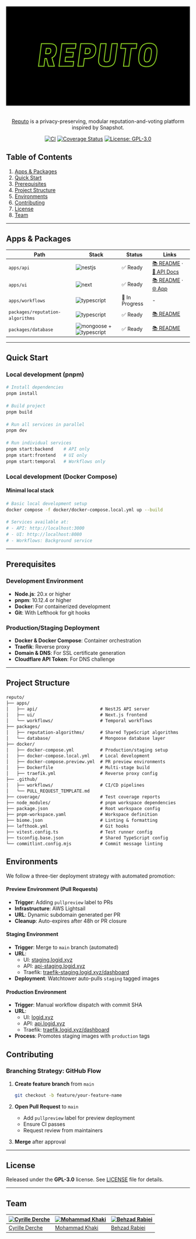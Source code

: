 ![Reputo](.github/assets/banner.png 'Reputo')

<p align="center">
  <br/>
  <a href="https://logid.xyz">Reputo</a> is a privacy-preserving, modular reputation-and-voting platform inspired by Snapshot.
  <br/>
</p>

<div align="center">

[![CI](https://github.com/togethercrew/reputo/actions/workflows/main.yml/badge.svg)](https://github.com/togethercrew/reputo/actions/workflows/main.yml)&nbsp;[![Coverage Status](https://codecov.io/gh/togethercrew/reputo/branch/main/graph/badge.svg)](https://codecov.io/gh/togethercrew/reputo)&nbsp;[![License: GPL-3.0](https://img.shields.io/badge/license-GPL--3.0-blue.svg)](LICENSE)

</div>

## Table of Contents

1. [Apps & Packages](#apps--packages)
2. [Quick Start](#quick-start)
3. [Prerequisites](#prerequisites)
4. [Project Structure](#project-structure)
5. [Environments](#environment-setup)
6. [Contributing](#contributing)
7. [License](#license)
8. [Team](#team)

---

## Apps & Packages

| Path                             | Stack                                                                                                                                                                                                           | Status         | Links                                                                                    |
| -------------------------------- | --------------------------------------------------------------------------------------------------------------------------------------------------------------------------------------------------------------- | -------------- | ---------------------------------------------------------------------------------------- |
| `apps/api`                       | ![nestjs](https://img.shields.io/badge/-NestJS-E0234E?logo=nestjs&logoColor=white&style=flat)                                                                                                                   | ✅ Ready       | [📚 README](apps/api/README.md) · [📖 API Docs](https://api-staging.logid.xyz/reference) |
| `apps/ui`                        | ![next](https://img.shields.io/badge/-Next.js-000000?logo=nextdotjs&logoColor=white&style=flat)                                                                                                                 | ✅ Ready       | [📚 README](apps/ui/README.md) · [🌐 App](https://staging.logid.xyz)                     |
| `apps/workflows`                 | ![typescript](https://img.shields.io/badge/-TypeScript-3178C6?logo=typescript&logoColor=white&style=flat)                                                                                                       | 🔄 In Progress | -                                                                                        |
| `packages/reputation-algorithms` | ![typescript](https://img.shields.io/badge/-TypeScript-3178C6?logo=typescript&logoColor=white&style=flat)                                                                                                       | ✅ Ready       | [📚 README](packages/reputation-algorithms/README.md)                                    |
| `packages/database`              | ![mongoose](https://img.shields.io/badge/-Mongoose-880000?logo=mongoose&logoColor=white&style=flat) + ![typescript](https://img.shields.io/badge/-TypeScript-3178C6?logo=typescript&logoColor=white&style=flat) | ✅ Ready       | [📚 README](packages/database/README.md)                                                 |

---

## Quick Start

### Local development (pnpm)

```bash
# Install dependencies
pnpm install

# Build project
pnpm build

# Run all services in parallel
pnpm dev

# Run individual services
pnpm start:backend    # API only
pnpm start:frontend   # UI only
pnpm start:temporal   # Workflows only
```

### Local development (Docker Compose)

#### Minimal local stack

```bash
# Basic local development setup
docker compose -f docker/docker-compose.local.yml up --build

# Services available at:
# - API: http://localhost:3000
# - UI: http://localhost:8080
# - Workflows: Background service
```

---

## Prerequisites

### Development Environment

- **Node.js**: 20.x or higher
- **pnpm**: 10.12.4 or higher
- **Docker**: For containerized development
- **Git**: With Lefthook for git hooks

### Production/Staging Deployment

- **Docker & Docker Compose**: Container orchestration
- **Traefik**: Reverse proxy
- **Domain & DNS**: For SSL certificate generation
- **Cloudflare API Token**: For DNS challenge

---

## Project Structure

```text
reputo/
├── apps/
│   ├── api/                        # NestJS API server
│   ├── ui/                         # Next.js frontend
│   └── workflows/                  # Temporal workflows
├── packages/
│   ├── reputation-algorithms/      # Shared TypeScript algorithms
│   └── database/                   # Mongoose database layer
├── docker/
│   ├── docker-compose.yml          # Production/staging setup
│   ├── docker-compose.local.yml    # Local development
│   ├── docker-compose.preview.yml  # PR preview environments
│   ├── Dockerfile                  # Multi-stage build
│   ├── traefik.yml                 # Reverse proxy config
├── .github/
│   ├── workflows/                  # CI/CD pipelines
│   └── PULL_REQUEST_TEMPLATE.md
├── coverage/                       # Test coverage reports
├── node_modules/                   # pnpm workspace dependencies
├── package.json                    # Root workspace config
├── pnpm-workspace.yaml             # Workspace definition
├── biome.json                      # Linting & formatting
├── lefthook.yml                    # Git hooks
├── vitest.config.ts                # Test runner config
├── tsconfig.base.json              # Shared TypeScript config
└── commitlint.config.mjs           # Commit message linting
```

## Environments

We follow a three-tier deployment strategy with automated promotion:

#### Preview Environment (Pull Requests)

- **Trigger**: Adding `pullpreview` label to PRs
- **Infrastructure**: AWS Lightsail
- **URL**: Dynamic subdomain generated per PR
- **Cleanup**: Auto-expires after 48h or PR closure

#### Staging Environment

- **Trigger**: Merge to `main` branch (automated)
- **URL**:
    - UI: [staging.logid.xyz](https://staging.logid.xyz)
    - API: [api-staging.logid.xyz](https://api-staging.logid.xyz)
    - Traefik: [traefik-staging.logid.xyz/dashboard](https://traefik-staging.logid.xyz/dashboard/)
- **Deployment**: Watchtower auto-pulls `staging` tagged images

#### Production Environment

- **Trigger**: Manual workflow dispatch with commit SHA
- **URL**:
    - UI: [logid.xyz](https://logid.xyz)
    - API: [api.logid.xyz](https://api.logid.xyz)
    - Traefik: [traefik.logid.xyz/dashboard](https://traefik.logid.xyz/dashboard/)
- **Process**: Promotes staging images with `production` tags

## Contributing

### Branching Strategy: GitHub Flow

1. **Create feature branch** from `main`

    ```bash
    git checkout -b feature/your-feature-name
    ```

2. **Open Pull Request** to `main`
    - Add `pullpreview` label for preview deployment
    - Ensure CI passes
    - Request review from maintainers

3. **Merge** after approval

---

## License

Released under the **GPL-3.0** license. See [LICENSE](LICENSE) file for details.

---

## Team

| [![Cyrille Derche](https://github.com/cyri113.png?size=100)](https://github.com/cyri113) | [![Mohammad Khaki](https://github.com/arvandmoe.png?size=100)](https://github.com/arvandmoe) | [![Behzad Rabiei](https://github.com/Behzad-rabiei.png?size=100)](https://github.com/Behzad-rabiei) |
| ---------------------------------------------------------------------------------------- | -------------------------------------------------------------------------------------------- | --------------------------------------------------------------------------------------------------- |
| [Cyrille Derche](https://github.com/cyri113)                                             | [Mohammad Khaki](https://github.com/arvandmoe)                                               | [Behzad Rabiei](https://github.com/Behzad-rabiei)                                                   |

